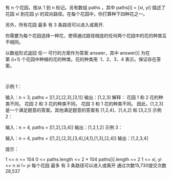 有 n 个花园，按从 1 到 n 标记。另有数组 paths ，其中 paths[i] = [xi, yi] 描述了花园 xi 到花园 yi 的双向路径。在每个花园中，你打算种下四种花之一。

另外，所有花园 最多 有 3 条路径可以进入或离开.

你需要为每个花园选择一种花，使得通过路径相连的任何两个花园中的花的种类互不相同。

以数组形式返回 任一 可行的方案作为答案 answer，其中 answer[i] 为在第 (i+1) 个花园中种植的花的种类。花的种类用  1、2、3、4 表示。保证存在答案。

 

示例 1：

输入：n = 3, paths = [[1,2],[2,3],[3,1]]
输出：[1,2,3]
解释：
花园 1 和 2 花的种类不同。
花园 2 和 3 花的种类不同。
花园 3 和 1 花的种类不同。
因此，[1,2,3] 是一个满足题意的答案。其他满足题意的答案有 [1,2,4]、[1,4,2] 和 [3,2,1]
示例 2：

输入：n = 4, paths = [[1,2],[3,4]]
输出：[1,2,1,2]
示例 3：

输入：n = 4, paths = [[1,2],[2,3],[3,4],[4,1],[1,3],[2,4]]
输出：[1,2,3,4]
 

提示：

1 <= n <= 104
0 <= paths.length <= 2 * 104
paths[i].length == 2
1 <= xi, yi <= n
xi != yi
每个花园 最多 有 3 条路径可以进入或离开
通过次数15,730提交次数28,537
